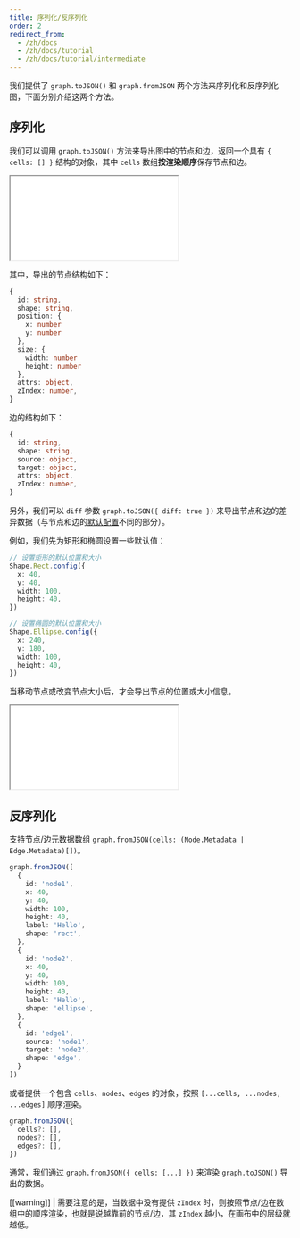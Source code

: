 ```yaml
---
title: 序列化/反序列化
order: 2
redirect_from:
  - /zh/docs
  - /zh/docs/tutorial
  - /zh/docs/tutorial/intermediate
---
```


我们提供了 `graph.toJSON()` 和 `graph.fromJSON` 两个方法来序列化和反序列化图，下面分别介绍这两个方法。

## 序列化

我们可以调用 `graph.toJSON()` 方法来导出图中的节点和边，返回一个具有 `{ cells: [] }` 结构的对象，其中 `cells` 数组**按渲染顺序**保存节点和边。

<iframe src="/demos/tutorial/intermediate/serialization/to-json"></iframe>

其中，导出的节点结构如下：

```ts
{
  id: string,
  shape: string,
  position: {
    x: number
    y: number
  },
  size: {
    width: number
    height: number
  },
  attrs: object,
  zIndex: number,
}
```

边的结构如下：

```ts
{
  id: string,
  shape: string,
  source: object,
  target: object,
  attrs: object,
  zIndex: number,
}
```

另外，我们可以 `diff` 参数 `graph.toJSON({ diff: true })` 来导出节点和边的差异数据（与节点和边的[默认配置](/zh/docs/tutorial/basic/cell#选项默认值)不同的部分）。

例如，我们先为矩形和椭圆设置一些默认值：

```ts
// 设置矩形的默认位置和大小
Shape.Rect.config({
  x: 40,
  y: 40,
  width: 100,
  height: 40,
})

// 设置椭圆的默认位置和大小
Shape.Ellipse.config({
  x: 240,
  y: 180,
  width: 100,
  height: 40,
})
```

当移动节点或改变节点大小后，才会导出节点的位置或大小信息。

<iframe src="/demos/tutorial/intermediate/serialization/to-json-diff"></iframe>

## 反序列化

支持节点/边元数据数组 `graph.fromJSON(cells: (Node.Metadata | Edge.Metadata)[])`。

```ts
graph.fromJSON([
  {
    id: 'node1',
    x: 40,
    y: 40,
    width: 100,
    height: 40,
    label: 'Hello',
    shape: 'rect',
  },
  {
    id: 'node2',
    x: 40,
    y: 40,
    width: 100,
    height: 40,
    label: 'Hello',
    shape: 'ellipse',
  },
  {
    id: 'edge1',
    source: 'node1',
    target: 'node2',
    shape: 'edge',
  }
])
```

或者提供一个包含 `cells`、`nodes`、`edges` 的对象，按照 `[...cells, ...nodes, ...edges]` 顺序渲染。

```ts
graph.fromJSON({
  cells?: [],
  nodes?: [],
  edges?: [],
})
```

通常，我们通过 `graph.fromJSON({ cells: [...] })` 来渲染 `graph.toJSON()` 导出的数据。

[[warning]]
| 需要注意的是，当数据中没有提供 `zIndex` 时，则按照节点/边在数组中的顺序渲染，也就是说越靠前的节点/边，其 `zIndex` 越小，在画布中的层级就越低。
